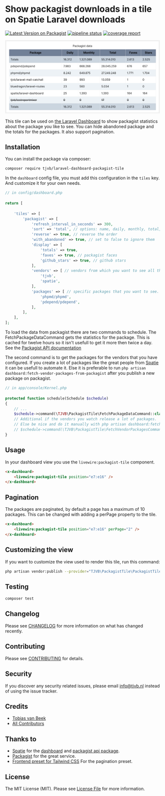 # Show packagist downloads in a tile on Spatie Laravel downloads

[![Latest Version on Packagist](https://img.shields.io/packagist/v/tjvb/laravel-dashboard-packagist-tile.svg?style=flat-square)](https://packagist.org/packages/tjvb/laravel-dashboard-packagist-tile)
[![pipeline status](https://gitlab.com/tjvb/laravel-dashboard-packagist-tile/badges/master/pipeline.svg)](https://gitlab.com/tjvb/laravel-dashboard-packagist-tile/pipelines)
[![coverage report](https://gitlab.com/tjvb/laravel-dashboard-packagist-tile/badges/master/coverage.svg)](https://gitlab.com/tjvb/laravel-dashboard-packagist-tile/pipelines)

![Packagist data tile screenshot](/docs/images/packagist-data-screenshot.jpg)

This tile can be used on [the Laravel Dashboard](https://docs.spatie.be/laravel-dashboard) to show packagist statistics about the package you like to see. You can hide abandoned package and the totals for the packages. It also support pagination.

## Installation

You can install the package via composer:

```bash
composer require tjvb/laravel-dashboard-packagist-tile
```

In the `dashboard` config file, you must add this configuration in the `tiles` key. And customize it for your own needs.
```php
// in config/dashboard.php

return [

    'tiles' => [
        'packagist' => [
            'refresh_interval_in_seconds' => 300,
            'sort' => 'total', // options: name, daily, monthly, total, empty means no sorting.
            'reverse' => true, // reverse the order
            'with_abandoned' => true, // set to false to ignore them
            'display' => [
                'totals' => true,
                'faves' => true, // packagist faces
                'github_stars' => true, // github stars
            ],
            'vendors' => [ // vendors from which you want to see all the packages
                'tjvb',
                'spatie',
            ],
            'packages' => [ // specific packages that you want to see.
                'phpmd/phpmd',
                'pdepend/pdepend',
            ],
        ],
    ],
];


```

To load the data from packagist there are two commands to schedule. The FetchPackageDataCommand gets the statistics for the package. This is cached for twelve hours so it isn't usefull to get it more then twice a day. See the [Packagist API documentation](https://packagist.org/apidoc#get-package-data)  

The second command is to get the packages for the vendors that you have configured. If you create a lot of packages like the great people from [Spatie](https://spatie.be/) it can be usefull to automate it. Else it is preferable to run `php artisan dashboard:fetch-vendor-packages-from-packagist` after you publish a new package on packagist. 

```php
// in app/console/Kernel.php

protected function schedule(Schedule $schedule)
{
    // ...
    $schedule->command(\TJVB\PackagistTile\FetchPackageDataCommand::class)->twiceDaily();
    // Additional if the vendors you watch release a lot of packages.
    // Else be nice and do it manually with php artisan dashboard:fetch-vendor-packages-from-packagist.
    // $schedule->command(\TJVB\PackagistTile\FetchVendorPackagesCommand::class)->daily();
}
```

## Usage

In your dashboard view you use the `livewire:packagist-tile` component.

```html
<x-dashboard>
    <livewire:packagist-tile position="e7:e16" />
</x-dashboard>
```

## Pagination
The packages are paginated, by default a page has a maximum of 10 packages. This can be changed with adding a perPage property to the  tile.
```html
<x-dashboard>
    <livewire:packagist-tile position="e7:e16" perPage="2" />
</x-dashboard>
```

## Customizing the view

If you want to customize the view used to render this tile, run this command:

```bash
php artisan vendor:publish --provider="TJVB\PackagistTile\PackagistTileServiceProvider" --tag="dashboard-packagist-views"
```

## Testing

``` bash
composer test
```

## Changelog

Please see [CHANGELOG](CHANGELOG.md) for more information on what has changed recently.

## Contributing

Please see [CONTRIBUTING](CONTRIBUTING.md) for details.

## Security

If you discover any security related issues, please email info@tjvb.nl instead of using the issue tracker.


## Credits

- [Tobias van Beek](https://tjvb.nl/about)
- [All Contributors](https://gitlab.com/tjvb/laravel-dashboard-packagist-tile/-/graphs/master)

## Thanks to
- [Spatie](https://docs.spatie.be) for the [dashboard](https://github.com/spatie/laravel-dashboard) and [packagist api package](https://github.com/spatie/packagist-api).
- [Packagist](https://packagist.org/) for the great service.
- [Frontend preset for Tailwind CSS](https://github.com/laravel-frontend-presets/tailwindcss) For the pagination preset.

## License

The MIT License (MIT). Please see [License File](LICENSE.md) for more information.
